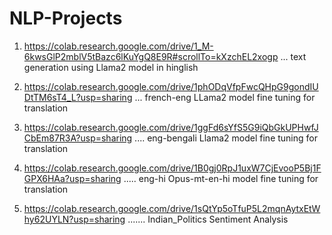 # NLP-Projects

1.  https://colab.research.google.com/drive/1_M-6kwsGlP2mblV5tBazc6lKuYgQ8E9R#scrollTo=kXzchEL2xogp ... text generation using Llama2 model in hinglish

2.  https://colab.research.google.com/drive/1phODqVfpFwcQHpG9gondIUDtTM6sT4_L?usp=sharing   ...  french-eng  LLama2 model fine tuning for translation

3.  https://colab.research.google.com/drive/1ggFd6sYfS5G9iQbGkUPHwfJCbEm87R3A?usp=sharing   .... eng-bengali  Llama2 model fine tuning for translation

4.  https://colab.research.google.com/drive/1B0gj0RpJ1uxW7CjEvooP5Bj1FGPX6HAa?usp=sharing   ..... eng-hi Opus-mt-en-hi model fine tuning for translation

5.  https://colab.research.google.com/drive/1sQtYp5oTfuP5L2mqnAytxEtWhy62UYLN?usp=sharing  ....... Indian_Politics Sentiment Analysis 
